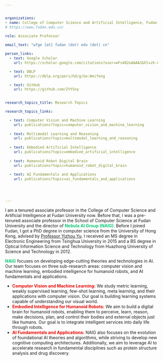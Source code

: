```yaml
---


organizations:
- name: College of Computer Science and Artificial Intelligence, Fudan University
# https://www.fudan.edu.cn/
  
role: Associate Professor

email_text: "wfge [at] fudan (dot) edu (dot) cn"

person_links:
  - text: Google Scholar
    url: https://scholar.google.com/citations?user=wFs402oAAAAJ&hl=zh-CN

  - text: DBLP 
    url: https://dblp.org/pers/hd/g/Ge:Weifeng

  - text: GitHub
    url: https://github.com/ZYYSny

  
research_topics_title: Research Topics

research_topics_links:

  - text: Computer Vision and Machine Learning
    url: publications?topic=computer_vision_and_machine_learning
    
  - text: Multimodal Learning and Reasoning
    url: publications?topic=multimodal_learning_and_reasoning
    
  - text: Embodied Artificial Intelligence
    url: publications?topic=embodied_artificial_intelligence
    
  - text: Humanoid Robot Digital Brain
    url: publications?topic=humanoid_robot_digital_brain
    
  - text: AI Fundamentals and Applications
    url: publications?topic=ai_fundamentals_and_applications


  

---
```


I am a tenured associate professor in the College of Computer Science and Artificial Intelligence at Fudan University now. Before that, I was a pre-tenured associate professor in the School of Computer Science at Fudan University and the director of <span style="color: #0cc977; font-weight: bold;">Nebula AI Group (NAIG)</span>. Before I joined Fudan, I got a PhD degree in computer science from the University of Hong Kong, advised by [Professor Yizhou Yu](https://i.cs.hku.hk/~yzyu/). I received an MS degree in Electronic Engineering from Tsinghua University in 2015 and a BS degree in Optical Information Science and Technology from Huazhong University of Science and Technology in 2012.

<span style="color: #0cc977; font-weight: bold;">NAIG</span> focuses on developing edge-cutting theories and technologies in AI. Our team focuses on three sub-research areas: computer vision and machine learning, embodied intelligence for humanoid robots, and AI fundamentals and applications.

- <span style="color: #E40B07; font-weight: bold;">Computer Vision and Machine Learning:</span> We study metric learning, weakly supervised learning, few-shot learning, meta learning, and their applications with computer vision. Our goal is building learning systems capable of understanding our visual world.
- <span style="color: #E40B07; font-weight: bold;">Embodied Intelligence for Humanoid Robots:</span> We aim to build a digital brain for humanoid robots, enabling them to perceive, learn, reason, make decisions, plan, and control their bodies and external objects just like humans. Our goal is to integrate intelligent services into daily life through robots.
- <span style="color: #E40B07; font-weight: bold;"> AI Fundamentals and Applications:</span> NAIG also focuses on the evolution of foundational AI theories and algorithms, while striving to develop new cognitive computing architectures. Additionally, we aim to leverage AI to accelerate research in fundamental disciplines such as protein structure analysis and drug discovery.
